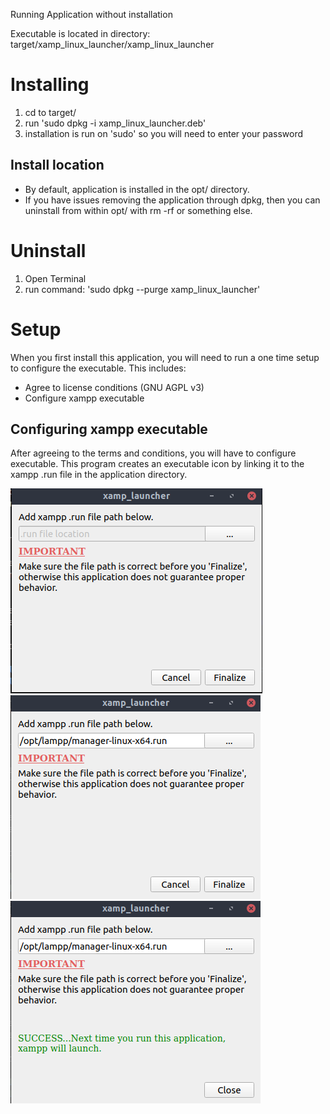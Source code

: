 Running Application without installation

Executable is located in directory: target/xamp_linux_launcher/xamp_linux_launcher

<h1>Installing</h1>

1. cd to target/
2. run 'sudo dpkg -i xamp_linux_launcher.deb'
3. installation is run on 'sudo' so you will need to enter your password

<h2>Install location</h2>
<ul>
    <li>By default, application is installed in the opt/ directory.</li>
    <li>If you have issues removing the application through dpkg, then you can uninstall from within opt/ with rm -rf or something else.</li>
</ul>

<h1>Uninstall</h1>

1. Open Terminal
2. run command: 'sudo dpkg --purge xamp_linux_launcher'


<h1>Setup</h1>
<p>When you first install this application, you will need to run a one time setup to configure the executable.  This includes: </p>
<ul>
    <li>Agree to license conditions (GNU AGPL v3)</li>
    <li>Configure xampp executable</li>
</ul>

<h2>Configuring xampp executable</h2>
<p>After agreeing to the terms and conditions, you will have to configure executable.  This program creates an executable icon by linking it to the xampp .run file in the application directory.</p>

![Image description](s1.png)
![Image description](s2.png)
![Image description](s3.png)


